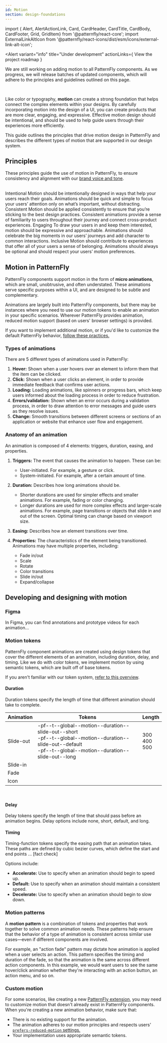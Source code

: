 ```yaml
---
id: Motion
section: design-foundations
---
```


import { Alert, AlertActionLink, Card, CardHeader, CardTitle, CardBody, CardFooter, Grid, GridItem} from '@patternfly/react-core';
import ExternalLinkAltIcon from '@patternfly/react-icons/dist/esm/icons/external-link-alt-icon';

<Alert 
variant="info" 
title="Under development" 
actionLinks={
    <AlertActionLink component="a" href="https://github.com/orgs/patternfly/projects/16/views/18">
     View the project roadmap <ExternalLinkAltIcon /> 
    </AlertActionLink>
}
>
<p> 
We are still working on adding motion to all PatternFly components. As we progress, we will release batches of updated components, which will adhere to the principles and guidelines outlined on this page. 
</p>
</Alert>
<br />

Like color or typography, **motion** can create a strong foundation that helps connect the complex elements within your designs. By carefully incorporating motion into the design of a UI, you can create products that are more clear, engaging, and expressive.  Effective motion design should be intentional, and should be used to help guide users through their experiences more efficiently.

This guide outlines the principles that drive motion design in PatternFly and describes the different types of motion that are supported in our design system.

## Principles 
These principles guide the use of motion in PatternFly, to ensure consistency and alignment with our [brand voice and tone](https://www.patternfly.org/ux-writing/brand-voice-and-tone).

<br />

<Grid hasGutter>
<GridItem span={6}>
    <Card isFullHeight>
    <CardHeader>
    <CardTitle>Intentional</CardTitle>
    </CardHeader>
    <CardBody>Motion should be intentionally designed in ways that help your users reach their goals. Animations should be quick and simple to focus your users’ attention only on what’s important, without distracting.
    </CardBody>
    </Card>
</GridItem>
<GridItem span={6}>
    <Card isFullHeight>
    <CardHeader>
    <CardTitle>Consistent</CardTitle>
    </CardHeader>
    <CardBody>Motion should be applied consistently to ensure that you’re sticking to the best design practices. Consistent animations provide a sense of familiarity to users throughout their journey and connect cross-product experiences. 
    </CardBody>
    </Card>
</GridItem>
<GridItem span={6}>
    <Card isFullHeight>
    <CardHeader>
    <CardTitle>Engaging</CardTitle>
    </CardHeader>
    <CardBody>To draw your users in and keep them interested, motion should be expressive and approachable. Animations should celebrate the big moments in our users’ journeys and add character to common interactions. 
    </CardBody>
    </Card>
</GridItem>
<GridItem span={6}>
    <Card isFullHeight>
    <CardHeader>
    <CardTitle>Inclusive</CardTitle>
    </CardHeader>
    <CardBody>
        Motion should contribute to experiences that offer all of your users a sense of belonging. Animations should always be optional and should respect your users’ motion preferences.
    </CardBody>
    </Card>
</GridItem>
</Grid>

## Motion in PatternFly

PatternFly components support motion in the form of **micro animations**, which are small, unobtrusive, and often understated. These animations serve specific purposes within a UI, and are designed to be subtle and complementary. 

Animations are largely built into PatternFly components, but there may be instances where you need to use our motion tokens to enable an animation in your specific scenarios. Wherever PatternFly provides animation, reduced motion support (based on users' browser settings) is provided.

If you want to implement additional motion, or if you'd like to customize the default PatternFly behavior, [follow these practices.](#custom-motion)

### Types of animations
There are 5 different types of animations used in PatternFly:
1. **Hover:** Shown when a user hovers over an element to inform them that the item can be clicked.
1. **Click:**  Shown when a user clicks an element, in order to provide immediate feedback that confirms user actions.
1. **Loading:** Loading animations, like spinners or progress bars, which keep users informed about the loading process in order to reduce frustration.
1. **Errors/validation:** Shown when an error occurs during a validation process, in order to draw attention to error messages and guide users as they resolve issues.
1. **Change:** Smooth transitions between different screens or sections of an application or website that enhance user flow and engagement.

### Anatomy of an animation 
An animation is composed of 4 elements: triggers, duration, easing, and properties.

1. **Triggers:** The event that causes the animation to happen. These can be: 
    - User-initiated. For example, a gesture or click. 
    - System-initiated. For example, after a certain amount of time.

1. **Duration:** Describes how long animations should be. 
    - Shorter durations are used for simpler effects and smaller animations. For example, fading or color changing.
    - Longer durations are used for more complex effects and larger-scale animations. For example, page transitions or objects that slide in and out of the screen. Optimal timing can change based on viewport size. 

1. **Easing:** Describes how an element transitions over time.

1. **Properties:** The characteristics of the element being transitioned. Animations may have multiple properties, including: 
    - Fade in/out
    - Scale
    - Rotate
    - Color transitions
    - Slide in/out
    - Expand/collapse

## Developing and designing with motion 

### Figma 
In Figma, you can find annotations and prototype videos for each animation...

### Motion tokens

PatternFly component animations are created using design tokens that cover the different elements of an animation, including duration, delay, and timing. Like we do with color tokens, we implement motion by using semantic tokens, which are built off of base tokens.

If you aren't familiar with our token system, [refer to this overview](/tokens/about-tokens).

#### Duration 
Duration tokens specify the length of time that different animation should take to complete.

| Animation | Tokens | Length |
| --- | --- | --- |
| Slide-out | -pf--t--global--motion--duration--slide-out--short<br />-pf--t--global--motion--duration--slide-out--default<br />-pf--t--global--motion--duration--slide-out--long | 300<br />400<br />500
| Slide-in |  |
| Fade |  |
| Icon |  |
<br />

#### Delay 
Delay tokens specify the length of time that should pass before an animation begins. Delay options include none, short, default, and long.

#### Timing 
Timing-function tokens specify the easing path that an animation takes. These paths are defined by cubic bezier curves, which define the start and end points ... [fact check]

Options include: 
- **Accelerate:** Use to specify when an animation should begin to speed up.
- **Default:** Use to specify when an animation should maintain a consistent speed.
- **Decelerate:** Use to specify when an animation should begin to slow down.

### Motion patterns

A **motion pattern** is a combination of tokens and properties that work together to solve common animation needs. These patterns help ensure that the behavior of a type of animation is consistent across similar use cases—even if different components are involved.

For example, an "action fade" pattern may dictate how animation is applied when a user selects an action. This pattern specifies the timing and duration of the fade, so that the animation is the same across different action components. In this example, we would want users to see the same hover/click animation whether they're interacting with an action button, an action menu, and so on.

### Custom motion 

For some scenarios, like creating a new [PatternFly extension](/extensions/about-extensions), you may need to customize motion that doesn't already exist in PatternFly components. When you're creating a new animation behavior, make sure that:
- There is no existing support for the animation.
- The animation adheres to our motion principles and respects users' [`prefers-reduced-motion` settings.](https://developer.mozilla.org/en-US/docs/Web/CSS/@media/prefers-reduced-motion)
- Your implementation uses appropriate semantic tokens. 